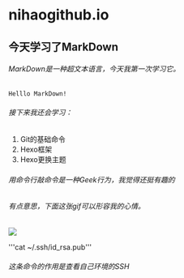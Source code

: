 # nihaogithub.io

## 今天学习了MarkDown
###### MarkDown是一种超文本语言，今天我第一次学习它。
``Helllo MarkDown!``
###### 接下来我还会学习：
1. Git的基础命令
2. Hexo框架
3. Hexo更换主题
###### 用命令行敲命令是一种Geek行为，我觉得还挺有趣的

###### 有点意思，下面这张gif可以形容我的心情。

![](https://qgt-style.oss-cn-hangzhou.aliyuncs.com/newcoursep4/g1/g1-2-2/tenor.gif)

'''cat ~/.ssh/id_rsa.pub'''
###### 这条命令的作用是查看自己环境的SSH
